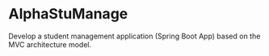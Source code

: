 # AlphaStuManage
Develop a student management application (Spring Boot App) based on the MVC architecture model.
